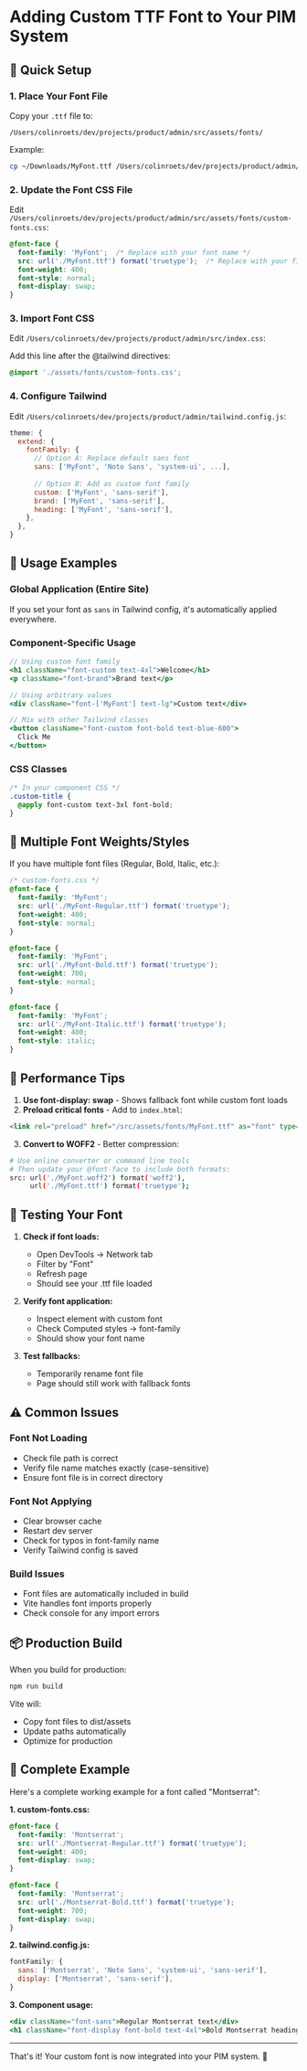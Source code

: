 # Adding Custom TTF Font to Your PIM System

## 🎯 Quick Setup

### 1. Place Your Font File
Copy your `.ttf` file to:
```
/Users/colinroets/dev/projects/product/admin/src/assets/fonts/
```

Example:
```bash
cp ~/Downloads/MyFont.ttf /Users/colinroets/dev/projects/product/admin/src/assets/fonts/
```

### 2. Update the Font CSS File
Edit `/Users/colinroets/dev/projects/product/admin/src/assets/fonts/custom-fonts.css`:

```css
@font-face {
  font-family: 'MyFont';  /* Replace with your font name */
  src: url('./MyFont.ttf') format('truetype');  /* Replace with your file name */
  font-weight: 400;
  font-style: normal;
  font-display: swap;
}
```

### 3. Import Font CSS
Edit `/Users/colinroets/dev/projects/product/admin/src/index.css`:

Add this line after the @tailwind directives:
```css
@import './assets/fonts/custom-fonts.css';
```

### 4. Configure Tailwind
Edit `/Users/colinroets/dev/projects/product/admin/tailwind.config.js`:

```javascript
theme: {
  extend: {
    fontFamily: {
      // Option A: Replace default sans font
      sans: ['MyFont', 'Noto Sans', 'system-ui', ...],
      
      // Option B: Add as custom font family
      custom: ['MyFont', 'sans-serif'],
      brand: ['MyFont', 'sans-serif'],
      heading: ['MyFont', 'sans-serif'],
    },
  },
}
```

## 📝 Usage Examples

### Global Application (Entire Site)
If you set your font as `sans` in Tailwind config, it's automatically applied everywhere.

### Component-Specific Usage
```jsx
// Using custom font family
<h1 className="font-custom text-4xl">Welcome</h1>
<p className="font-brand">Brand text</p>

// Using arbitrary values
<div className="font-['MyFont'] text-lg">Custom text</div>

// Mix with other Tailwind classes
<button className="font-custom font-bold text-blue-600">
  Click Me
</button>
```

### CSS Classes
```css
/* In your component CSS */
.custom-title {
  @apply font-custom text-3xl font-bold;
}
```

## 🎨 Multiple Font Weights/Styles

If you have multiple font files (Regular, Bold, Italic, etc.):

```css
/* custom-fonts.css */
@font-face {
  font-family: 'MyFont';
  src: url('./MyFont-Regular.ttf') format('truetype');
  font-weight: 400;
  font-style: normal;
}

@font-face {
  font-family: 'MyFont';
  src: url('./MyFont-Bold.ttf') format('truetype');
  font-weight: 700;
  font-style: normal;
}

@font-face {
  font-family: 'MyFont';
  src: url('./MyFont-Italic.ttf') format('truetype');
  font-weight: 400;
  font-style: italic;
}
```

## 🚀 Performance Tips

1. **Use font-display: swap** - Shows fallback font while custom font loads
2. **Preload critical fonts** - Add to `index.html`:
```html
<link rel="preload" href="/src/assets/fonts/MyFont.ttf" as="font" type="font/ttf" crossorigin>
```

3. **Convert to WOFF2** - Better compression:
```bash
# Use online converter or command line tools
# Then update your @font-face to include both formats:
src: url('./MyFont.woff2') format('woff2'),
     url('./MyFont.ttf') format('truetype');
```

## 🧪 Testing Your Font

1. **Check if font loads:**
   - Open DevTools → Network tab
   - Filter by "Font"
   - Refresh page
   - Should see your .ttf file loaded

2. **Verify font application:**
   - Inspect element with custom font
   - Check Computed styles → font-family
   - Should show your font name

3. **Test fallbacks:**
   - Temporarily rename font file
   - Page should still work with fallback fonts

## ⚠️ Common Issues

### Font Not Loading
- Check file path is correct
- Verify file name matches exactly (case-sensitive)
- Ensure font file is in correct directory

### Font Not Applying
- Clear browser cache
- Restart dev server
- Check for typos in font-family name
- Verify Tailwind config is saved

### Build Issues
- Font files are automatically included in build
- Vite handles font imports properly
- Check console for any import errors

## 📦 Production Build

When you build for production:
```bash
npm run build
```

Vite will:
- Copy font files to dist/assets
- Update paths automatically
- Optimize for production

## 🎯 Complete Example

Here's a complete working example for a font called "Montserrat":

**1. custom-fonts.css:**
```css
@font-face {
  font-family: 'Montserrat';
  src: url('./Montserrat-Regular.ttf') format('truetype');
  font-weight: 400;
  font-display: swap;
}

@font-face {
  font-family: 'Montserrat';
  src: url('./Montserrat-Bold.ttf') format('truetype');
  font-weight: 700;
  font-display: swap;
}
```

**2. tailwind.config.js:**
```javascript
fontFamily: {
  sans: ['Montserrat', 'Noto Sans', 'system-ui', 'sans-serif'],
  display: ['Montserrat', 'sans-serif'],
}
```

**3. Component usage:**
```jsx
<div className="font-sans">Regular Montserrat text</div>
<h1 className="font-display font-bold text-4xl">Bold Montserrat heading</h1>
```

---

That's it! Your custom font is now integrated into your PIM system. 🎉
